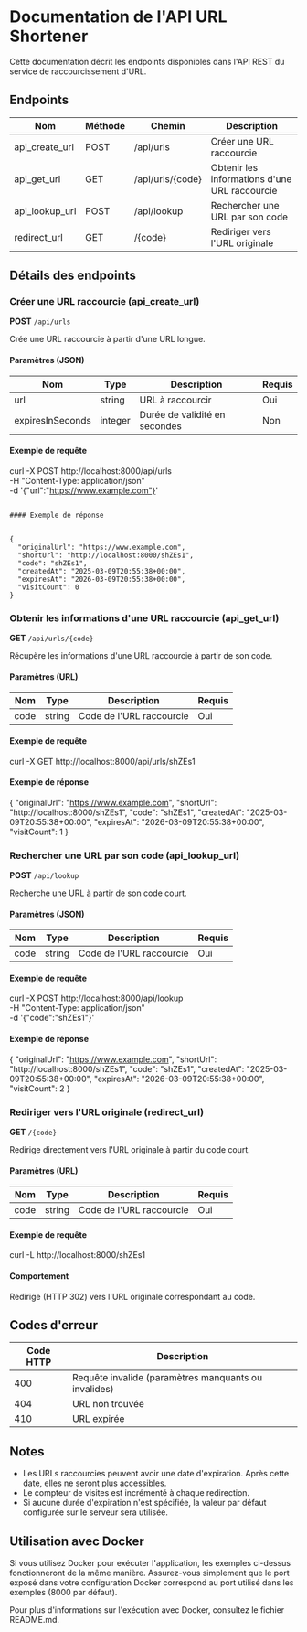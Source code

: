 # Documentation de l'API URL Shortener

Cette documentation décrit les endpoints disponibles dans l'API REST du service de raccourcissement d'URL.

## Endpoints

| Nom             | Méthode | Chemin           | Description                                     |
|-----------------|---------|------------------|-------------------------------------------------|
| api_create_url  | POST    | /api/urls        | Créer une URL raccourcie                        |
| api_get_url     | GET     | /api/urls/{code} | Obtenir les informations d'une URL raccourcie   |
| api_lookup_url  | POST    | /api/lookup      | Rechercher une URL par son code                 |
| redirect_url    | GET     | /{code}          | Rediriger vers l'URL originale                  |

## Détails des endpoints

### Créer une URL raccourcie (api_create_url)

**POST** `/api/urls`

Crée une URL raccourcie à partir d'une URL longue.

#### Paramètres (JSON)

| Nom              | Type    | Description                            | Requis |
|------------------|---------|----------------------------------------|--------|
| url              | string  | URL à raccourcir                       | Oui    |
| expiresInSeconds | integer | Durée de validité en secondes          | Non    |

#### Exemple de requête


curl -X POST http://localhost:8000/api/urls \
-H "Content-Type: application/json" \
-d '{"url":"https://www.example.com"}'
```

#### Exemple de réponse


{
  "originalUrl": "https://www.example.com",
  "shortUrl": "http://localhost:8000/shZEs1",
  "code": "shZEs1",
  "createdAt": "2025-03-09T20:55:38+00:00",
  "expiresAt": "2026-03-09T20:55:38+00:00",
  "visitCount": 0
}
```

### Obtenir les informations d'une URL raccourcie (api_get_url)

**GET** `/api/urls/{code}`

Récupère les informations d'une URL raccourcie à partir de son code.

#### Paramètres (URL)

| Nom  | Type   | Description                | Requis |
|------|--------|----------------------------|--------|
| code | string | Code de l'URL raccourcie   | Oui    |

#### Exemple de requête


curl -X GET http://localhost:8000/api/urls/shZEs1


#### Exemple de réponse


{
  "originalUrl": "https://www.example.com",
  "shortUrl": "http://localhost:8000/shZEs1",
  "code": "shZEs1",
  "createdAt": "2025-03-09T20:55:38+00:00",
  "expiresAt": "2026-03-09T20:55:38+00:00",
  "visitCount": 1
}


### Rechercher une URL par son code (api_lookup_url)

**POST** `/api/lookup`

Recherche une URL à partir de son code court.

#### Paramètres (JSON)

| Nom  | Type   | Description                | Requis |
|------|--------|----------------------------|--------|
| code | string | Code de l'URL raccourcie   | Oui    |

#### Exemple de requête

curl -X POST http://localhost:8000/api/lookup \
-H "Content-Type: application/json" \
-d '{"code":"shZEs1"}'

#### Exemple de réponse


{
  "originalUrl": "https://www.example.com",
  "shortUrl": "http://localhost:8000/shZEs1",
  "code": "shZEs1",
  "createdAt": "2025-03-09T20:55:38+00:00",
  "expiresAt": "2026-03-09T20:55:38+00:00",
  "visitCount": 2
}

### Rediriger vers l'URL originale (redirect_url)

**GET** `/{code}`

Redirige directement vers l'URL originale à partir du code court.

#### Paramètres (URL)

| Nom  | Type   | Description                | Requis |
|------|--------|----------------------------|--------|
| code | string | Code de l'URL raccourcie   | Oui    |

#### Exemple de requête


curl -L http://localhost:8000/shZEs1


#### Comportement

Redirige (HTTP 302) vers l'URL originale correspondant au code.

## Codes d'erreur

| Code HTTP | Description                                           |
|-----------|-------------------------------------------------------|
| 400       | Requête invalide (paramètres manquants ou invalides)  |
| 404       | URL non trouvée                                       |
| 410       | URL expirée                                           |

## Notes

- Les URLs raccourcies peuvent avoir une date d'expiration. Après cette date, elles ne seront plus accessibles.
- Le compteur de visites est incrémenté à chaque redirection.
- Si aucune durée d'expiration n'est spécifiée, la valeur par défaut configurée sur le serveur sera utilisée.

## Utilisation avec Docker

Si vous utilisez Docker pour exécuter l'application, les exemples ci-dessus fonctionneront de la même manière. Assurez-vous simplement que le port exposé dans votre configuration Docker correspond au port utilisé dans les exemples (8000 par défaut).

Pour plus d'informations sur l'exécution avec Docker, consultez le fichier README.md.